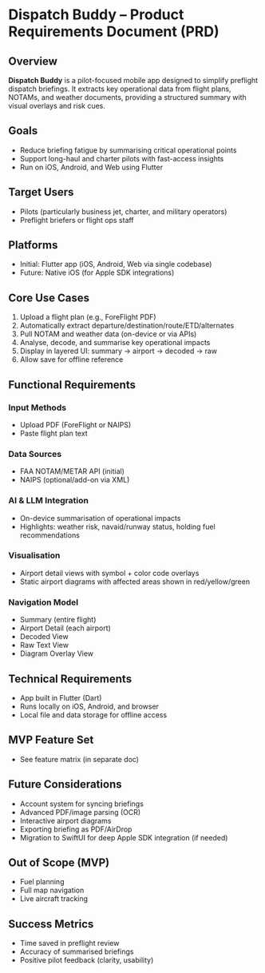# Dispatch Buddy – Product Requirements Document (PRD)

## Overview
**Dispatch Buddy** is a pilot-focused mobile app designed to simplify preflight dispatch briefings. It extracts key operational data from flight plans, NOTAMs, and weather documents, providing a structured summary with visual overlays and risk cues.

## Goals
- Reduce briefing fatigue by summarising critical operational points
- Support long-haul and charter pilots with fast-access insights
- Run on iOS, Android, and Web using Flutter

## Target Users
- Pilots (particularly business jet, charter, and military operators)
- Preflight briefers or flight ops staff

## Platforms
- Initial: Flutter app (iOS, Android, Web via single codebase)
- Future: Native iOS (for Apple SDK integrations)

## Core Use Cases
1. Upload a flight plan (e.g., ForeFlight PDF)
2. Automatically extract departure/destination/route/ETD/alternates
3. Pull NOTAM and weather data (on-device or via APIs)
4. Analyse, decode, and summarise key operational impacts
5. Display in layered UI: summary → airport → decoded → raw
6. Allow save for offline reference

## Functional Requirements
### Input Methods
- Upload PDF (ForeFlight or NAIPS)
- Paste flight plan text

### Data Sources
- FAA NOTAM/METAR API (initial)
- NAIPS (optional/add-on via XML)

### AI & LLM Integration
- On-device summarisation of operational impacts
- Highlights: weather risk, navaid/runway status, holding fuel recommendations

### Visualisation
- Airport detail views with symbol + color code overlays
- Static airport diagrams with affected areas shown in red/yellow/green

### Navigation Model
- Summary (entire flight)
- Airport Detail (each airport)
- Decoded View
- Raw Text View
- Diagram Overlay View

## Technical Requirements
- App built in Flutter (Dart)
- Runs locally on iOS, Android, and browser
- Local file and data storage for offline access

## MVP Feature Set
- See feature matrix (in separate doc)

## Future Considerations
- Account system for syncing briefings
- Advanced PDF/image parsing (OCR)
- Interactive airport diagrams
- Exporting briefing as PDF/AirDrop
- Migration to SwiftUI for deep Apple SDK integration (if needed)

## Out of Scope (MVP)
- Fuel planning
- Full map navigation
- Live aircraft tracking

## Success Metrics
- Time saved in preflight review
- Accuracy of summarised briefings
- Positive pilot feedback (clarity, usability)
